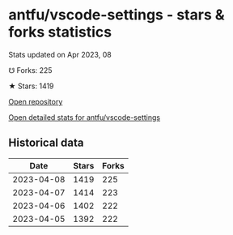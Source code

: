# antfu/vscode-settings - stars & forks statistics

Stats updated on Apr 2023, 08

☋ Forks: 225

★ Stars: 1419

[Open repository](https://github.com/antfu/vscode-settings)

[Open detailed stats for antfu/vscode-settings](https://reviewgithub.com/rep/antfu/vscode-settings)

## Historical data
| Date | Stars | Forks |
|------|-------|-------|
| 2023-04-08 | 1419 | 225 | 
| 2023-04-07 | 1414 | 223 | 
| 2023-04-06 | 1402 | 222 | 
| 2023-04-05 | 1392 | 222 | 


